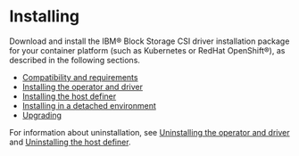 # Installing

Download and install the IBM® Block Storage CSI driver installation package for your container platform (such as Kubernetes or RedHat OpenShift®), as described in the following sections.

- [Compatibility and requirements](install_compatibility_requirements.md)
- [Installing the operator and driver](install_operator_driver.md)
- [Installing the host definer](install_hostdefiner.md)
- [Installing in a detached environment](install_detached.md)
- [Upgrading](upgrade.md)

For information about uninstallation, see [Uninstalling the operator and driver](uninstalling.md) and [Uninstalling the host definer](uninstalling_hostdefiner.md).

